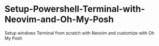 # Setup-Powershell-Terminal-with-Neovim-and-Oh-My-Posh
Setup windows Terminal from scratch with Neovim and customize with Oh My Posh
